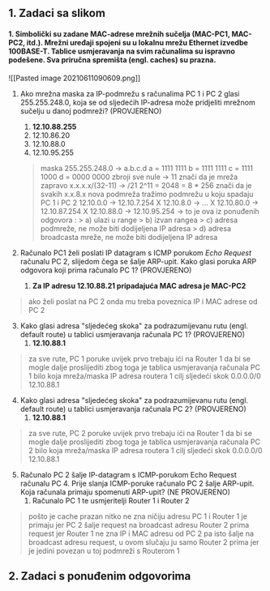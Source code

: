 ## 1. Zadaci sa slikom

#### 1. Simbolički su zadane MAC-adrese mrežnih sučelja (MAC-PC1, MAC-PC2, itd.). Mrežni uređaji spojeni su u lokalnu mrežu Ethernet izvedbe 100BASE-T. Tablice usmjeravanja na svim računalima su ispravno podešene. Sva priručna spremišta (engl. caches) su prazna.

![[Pasted image 20210611090609.png]]

1. Ako mrežna maska za IP-podmrežu s računalima PC 1 i PC 2 glasi 255.255.248.0, koja se od sljedećih IP-adresa može pridjeliti mrežnom sučelju u danoj podmreži? (PROVJERENO)
	1. **12.10.88.255**
	2. 12.10.86.20
	3. 12.10.88.0
	4. 12.10.95.255

	> maska 255.255.248.0 -> a.b.c.d 
	> a = 1111 1111
	> b = 1111 1111
	> c = 1111 1000
	> d = 0000 0000
	> zbroji sve nule -> 11
	> znači da je mreža zapravo x.x.x.x/(32-11) -> /21
	> 2^11 = 2048 = 8 * 256 
	> znači da je svakih x.x.8.x nova podmreža
	> tražimo podmrežu u koju spadaju PC 1 i PC 2
	> 12.10.0.0 -> 12.10.7.254  X
	> 12.10.8.0 -> ... X
	> 12.10.80.0 -> 12.10.87.254 X
	> 12.10.88.0 -> 12.10.95.254 -> to je ova
	> iz ponuđenih odgovora :
		> a) ulazi u range
		> b) izvan rangea
		> c) adresa podmreže, ne može biti dodijeljena IP adresa
		> d) adresa broadcasta mreže,  ne može biti dodijeljena IP adresa
	> 

2. Računalo PC1 želi poslati IP datagram s ICMP porukom *Echo Request* računalu PC 2, slijedom čega se šalje ARP-upit. Kako glasi poruka ARP odgovora koji prima računalo PC 1? (PROVJERENO)
	1. **Za IP adresu 12.10.88.21 pripadajuća MAC adresa je MAC-PC2**
> ako želi poslat na PC 2 onda mu treba poveznica IP i MAC adrese od PC 2

3. Kako glasi adresa "sljedećeg skoka" za podrazumijevanu rutu (engl. default route) u tablici usmjeravanja računala PC 1? (PROVJERENO)
	1. **12.10.88.1**
> za sve rute, PC 1 poruke uvijek prvo trebaju ići na Router 1 da bi se mogle dalje proslijediti
> zbog toga je tablica usmjeravanja računala PC 1
> bilo koja mreža/maska 	IP adresa routera 1
> cilj										sljedeći skok
> 0.0.0.0/0							 12.10.88.1

4. Kako glasi adresa "sljedećeg skoka" za podrazumijevanu rutu (engl. default route) u tablici usmjeravanja računala PC 2? (PROVJERENO)
	1. **12.10.88.1**
> za sve rute, PC 2 poruke uvijek prvo trebaju ići na Router 1 da bi se mogle dalje proslijediti
> zbog toga je tablica usmjeravanja računala PC 2
> bilo koja mreža/maska 	IP adresa routera 1
> cilj										sljedeći skok
> 0.0.0.0/0							 12.10.88.1

5. Računalo PC 2 šalje IP-datagram s ICMP-porukom Echo  Request računalu PC 4. Prije  slanja ICMP-poruke računalo PC 2 šalje ARP-upit. Koja računala primaju spomenuti ARP-upit? (NE PROVJERENO)
	1. Računalo PC 1 te usmjeritelji Router 1 i Router 2
> pošto je cache prazan nitko ne zna ničiju adresu
> PC 1 i Router 1 je primaju jer PC 2 šalje request na broadcast adresu
> Router 2 prima request jer Router 1 ne zna IP i MAC adresu od PC 2 pa isto šalje na broadcast adresu request, u ovom slučaju ju samo Router 2 prima jer je jedini povezan u toj podmreži s Routerom 1




## 2. Zadaci s ponuđenim odgovorima
